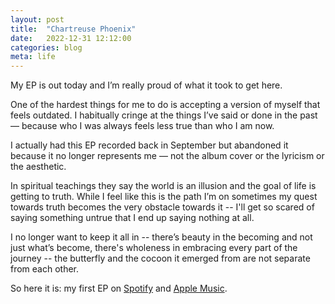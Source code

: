 ```yaml
---
layout: post
title:  "Chartreuse Phoenix"
date:   2022-12-31 12:12:00
categories: blog
meta: life
---
```


My EP is out today and I’m really proud of what it took to get here.

One of the hardest things for me to do is accepting a version of myself that feels outdated. I habitually cringe at the things I’ve said or done in the past — because who I was always feels less true than who I am now.

I actually had this EP recorded back in September but abandoned it because it no longer represents me — not the album cover or the lyricism or the aesthetic.

In spiritual teachings they say the world is an illusion and the goal of life is getting to truth. While I feel like this is the path I’m on sometimes my quest towards truth becomes the very obstacle towards it -- I'll get so scared of saying something untrue that I end up saying nothing at all.

I no longer want to keep it all in -- there’s beauty in the becoming and not just what’s become, there's wholeness in embracing every part of the journey -- the butterfly and the cocoon it emerged from are not separate from each other.

So here it is: my first EP on [Spotify](https://open.spotify.com/album/2p9qv4jN1kTiUrUNse9inb?si=KENUTmwoTo-xI4rRUKmHKw) and [Apple Music](https://music.apple.com/us/album/chartreuse-phoenix-single/1661683512).
